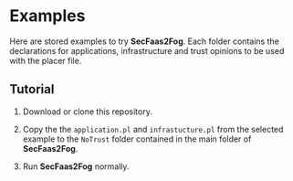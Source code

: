 
  

<p><img  align="left"  width="100">  <h1>Examples</h1></p>

  

Here are stored examples to try **SecFaas2Fog**. Each folder contains the declarations for applications, infrastructure and trust opinions to be used with the placer file.

  

## Tutorial
  

1. Download or clone this repository.

2. Copy the the `application.pl` and `infrastucture.pl` from the selected example to the `NoTrust` folder contained in the main folder of **SecFaas2Fog**.

3. Run **SecFaas2Fog**  normally.
